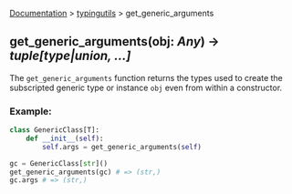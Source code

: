 [Documentation](/docs/documentation.md) > [typingutils](/docs/typingutils/module.md) > get_generic_arguments

## get_generic_arguments(obj: _Any_) -> _tuple[type|union, ...]_

The `get_generic_arguments` function returns the types used to create the subscripted generic type or instance `obj` even from within a constructor.

### Example:
```python
class GenericClass[T]:
    def __init__(self):
        self.args = get_generic_arguments(self)

gc = GenericClass[str]()
get_generic_arguments(gc) # => (str,)
gc.args # => (str,)
```